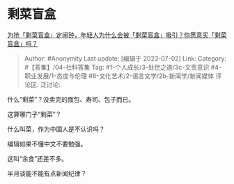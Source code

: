 # 剩菜盲盒
[为抢「剩菜盲盒」定闹钟，年轻人为什么会被「剩菜盲盒」吸引？你愿意买「剩菜盲盒」吗？](https://www.zhihu.com/question/607612655/answer/3099639729)

> Author: #Anonymity
> Last update: [编辑于 2023-07-02]
> Link:
> Category: #【答集】/04-社科答集
> Tag: #1-个人成长/3-处世之道/3c-文责意识 #4-职业发展/1-态度与伦理 #6-文化艺术/2-语言文学/2b-新闻学/新闻媒体 
> 评论区:
> 泛讨论:

什么“剩菜”？没卖完的面包、寿司、包子而已。

这算哪门子“剩菜”？

什么叫菜，作为中国人是不认识吗？

编辑如果不懂中文不要勉强。

这叫“余食”还差不多。

半月谈能不能有点新闻纪律？
